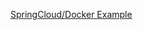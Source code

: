 [SpringCloud/Docker Example](https://dzone.com/articles/microservice-architecture-with-spring-cloud-and-do)
